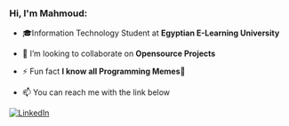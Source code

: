 ### Hi, I'm Mahmoud:

- 🎓Information Technology Student at **Egyptian E-Learning University**

- 👯 I’m looking to collaborate on **Opensource Projects**

- ⚡ Fun fact **I know all Programming Memes🤩**

- :mailbox: You can reach me with the link below
 
    
[![LinkedIn](https://img.shields.io/badge/-LINKEDIN-0077B5?style=for-the-badge&logo=linkedin&logoColor=white)](https://www.linkedin.com/in/mahmoud-asem-648444228/)

